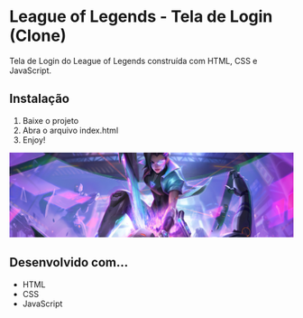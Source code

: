 # League of Legends - Tela de Login (Clone)
Tela de Login do League of Legends construída com HTML, CSS e JavaScript.

## Instalação
1. Baixe o projeto
2. Abra o arquivo index.html
3. Enjoy!

<img style="object-fit: cover; width: 100%; height: 150px; " src="https://github.com/lucasfrag/League-of-Legends-Login-Clone/blob/master/images/wallpaper.jpg" >

## Desenvolvido com...

* HTML
* CSS
* JavaScript
